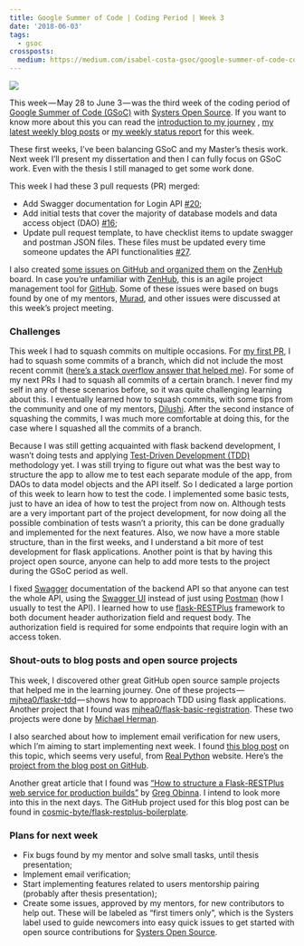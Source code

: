 ```yaml
---
title: Google Summer of Code | Coding Period | Week 3
date: '2018-06-03'
tags:
  - gsoc
crossposts:
  medium: https://medium.com/isabel-costa-gsoc/google-summer-of-code-coding-period-week-3-349e08f7d998
---
```


![](/images/gsoc-week-3-cover.png)

This week — May 28 to June 3 — was the third week of the coding period of [Google Summer of Code (GSoC)](https://summerofcode.withgoogle.com/) with [Systers Open Source](https://github.com/systers). If you want to know more about this you can read the [introduction to my journey](https://medium.com/isabel-costa-gsoc/intro-to-google-summer-of-code-with-systers-open-source-dbdaa92bd189) , [my latest weekly blog posts](https://medium.com/isabel-costa-gsoc) or [my weekly status report](https://github.com/systers/mentorship-backend/wiki/GSoC-2018-Isabel-Costa#weekly-status-report-for-week-3) for this week.

These first weeks, I’ve been balancing GSoC and my Master’s thesis work. Next week I’ll present my dissertation and then I can fully focus on GSoC work. Even with the thesis I still managed to get some work done.

This week I had these 3 pull requests (PR) merged:

-   Add Swagger documentation for Login API [#20](https://github.com/systers/mentorship-backend/pull/20);
-   Add initial tests that cover the majority of database models and data access object (DAO) [#16](https://github.com/systers/mentorship-backend/pull/16);
-   Update pull request template, to have checklist items to update swagger and postman JSON files. These files must be updated every time someone updates the API functionalities [#27](https://github.com/systers/mentorship-backend/pull/27).

I also created [some issues on GitHub and organized them](https://github.com/systers/mentorship-backend/issues?utf8=%E2%9C%93&q=is%3Aissue+created%3A2018-05-28..2018-06-03+author%3Aisabelcosta) on the [ZenHub](https://www.zenhub.com/) board. In case you’re unfamiliar with [ZenHub](https://www.zenhub.com/), this is an agile project management tool for [GitHub](https://github.com). Some of these issues were based on bugs found by one of my mentors, [Murad](https://github.com/m-murad), and other issues were discussed at this week’s project meeting.

### Challenges

This week I had to squash commits on multiple occasions. For [my first PR](https://github.com/systers/mentorship-backend/pull/14), I had to squash some commits of a branch, which did not include the most recent commit ([here’s a stack overflow answer that helped me](https://stackoverflow.com/questions/24310554/how-do-i-squash-specific-commits-on-a-local-branch/24310701#24310701)). For some of my next PRs I had to squash all commits of a certain branch. I never find my self in any of these scenarios before, so it was quite challenging learning about this. I eventually learned how to squash commits, with some tips from the community and one of my mentors, [Dilushi](https://github.com/Dilu9218). After the second instance of squashing the commits, I was much more comfortable at doing this, for the case where I squashed all the commits of a branch.

Because I was still getting acquainted with flask backend development, I wasn’t doing tests and applying [Test-Driven Development (TDD)](https://en.wikipedia.org/wiki/Test-driven_development) methodology yet. I was still trying to figure out what was the best way to structure the app to allow me to test each separate module of the app, from DAOs to data model objects and the API itself. So I dedicated a large portion of this week to learn how to test the code. I implemented some basic tests, just to have an idea of how to test the project from now on. Although tests are a very important part of the project development, for now doing all the possible combination of tests wasn’t a priority, this can be done gradually and implemented for the next features. Also, we now have a more stable structure, than in the first weeks, and I understand a bit more of test development for flask applications. Another point is that by having this project open source, anyone can help to add more tests to the project during the GSoC period as well.

I fixed [Swagger](https://swagger.io/) documentation of the backend API so that anyone can test the whole API, using the [Swagger UI](https://swagger.io/tools/swagger-ui/) instead of just using [Postman](https://www.getpostman.com/) (how I usually to test the API). I learned how to use [flask-RESTPlus](http://flask-restplus.readthedocs.io) framework to both document header authorization field and request body. The authorization field is required for some endpoints that require login with an access token.

### Shout-outs to blog posts and open source projects

This week, I discovered other great GitHub open source sample projects that helped me in the learning journey. One of these projects — [mjhea0/flaskr-tdd](https://github.com/mjhea0/flaskr-tdd) — shows how to approach TDD using flask applications. Another project that I found was [mjhea0/flask-basic-registration](https://github.com/mjhea0/flask-basic-registration). These two projects were done by [Michael Herman](https://github.com/mjhea0).

I also searched about how to implement email verification for new users, which I’m aiming to start implementing next week. I found [this blog post](https://realpython.com/handling-email-confirmation-in-flask/) on this topic, which seems very useful, from [Real Python](https://realpython.com/) website. Here’s the [project from the blog post on GitHub](https://github.com/realpython/flask-registration).

Another great article that I found was [“How to structure a Flask-RESTPlus web service for production builds”](https://medium.freecodecamp.org/structuring-a-flask-restplus-web-service-for-production-builds-c2ec676de563) by [Greg Obinna](https://medium.com/@gregobinna). I intend to look more into this in the next days. The GitHub project used for this blog post can be found in [cosmic-byte/flask-restplus-boilerplate](https://github.com/cosmic-byte/flask-restplus-boilerplate).

### Plans for next week

-   Fix bugs found by my mentor and solve small tasks, until thesis presentation;
-   Implement email verification;
-   Start implementing features related to users mentorship pairing (probably after thesis presentation);
-   Create some issues, approved by my mentors, for new contributors to help out. These will be labeled as “first timers only”, which is the Systers label used to guide newcomers into easy quick issues to get started with open source contributions for [Systers Open Source](https://github.com/systers).

